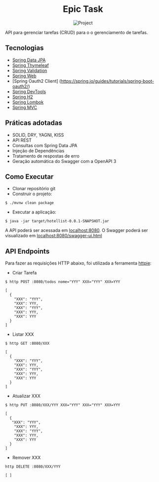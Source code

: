 <h1 align="center">
  Epic Task
</h1>

<p align="center">
 <img src="https://img.shields.io/static/v1?label=Tipo&message=Projeto&color=8257E5&labelColor=000000" alt="Project" />
</p>

API para gerenciar tarefas (CRUD) para o o gerenciamento de tarefas.


## Tecnologias
 
- [Spring Data JPA](https://spring.io/projects/spring-data-jpa)
- [Spring Thymeleaf](https://docs.spring.io/spring-framework/reference/web/webmvc-view/mvc-thymeleaf.html)
- [Spring Validation](https://spring.io/guides/gs/validating-form-input/)
- [Spring Web](https://spring.io/guides/gs/spring-boot/)
- [Spring Oauth2 Client] (https://spring.io/guides/tutorials/spring-boot-oauth2/)
- [Spring DevTools](https://docs.spring.io/spring-boot/docs/2.1.5.RELEASE/reference/html/using-boot-devtools.html)
- [Spring H2](https://www.baeldung.com/spring-boot-h2-database)
- [Spring Lombok](https://www.baeldung.com/intro-to-project-lombok)
- [Spring MVC](https://docs.spring.io/spring-framework/reference/web/webmvc.html)

## Práticas adotadas

- SOLID, DRY, YAGNI, KISS
- API REST
- Consultas com Spring Data JPA
- Injeção de Dependências
- Tratamento de respostas de erro
- Geração automática do Swagger com a OpenAPI 3

## Como Executar

- Clonar repositório git
- Construir o projeto:
```
$ ./mvnw clean package
```
- Executar a aplicação:
```
$ java -jar target/hotellist-0.0.1-SNAPSHOT.jar
```

A API poderá ser acessada em [localhost:8080](http://localhost:8080).
O Swagger poderá ser visualizado em [localhost:8080/swagger-ui.html](http://localhost:8080/swagger-ui.html)

## API Endpoints

Para fazer as requisições HTTP abaixo, foi utilizada a ferramenta [httpie](https://httpie.io):

- Criar Tarefa 
```
$ http POST :8080/todos nome="YYY" XXX="YYY" XXX=YYY

[
  {
    "XXX": "YYY",
    "XXX": YYY,
    "XXX": "YYY",
    "XXX": YYY,
    "XXX": YYY
  }
]
```

- Listar XXX
```
$ http GET :8080/XXX

[
  {
    "XXX": "YYY",
    "XXX": YYY,
    "XXX": "YYY",
    "XXX": YYY,
    "XXX": YYY
  }
]
```

- Atualizar XXX
```
$ http PUT :8080/XXX/YYY XXX="YYY" XXX="YYY" XXX=YYY

[
  {
   "XXX": "YYY",
    "XXX": YYY,
    "XXX": "YYY",
    "XXX": YYY,
    "XXX": YYY
  }
]
```

- Remover XXX
```
http DELETE :8080/XXX/YYY

[ ]
```